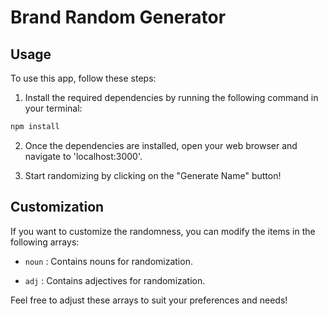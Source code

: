 # Brand Random Generator

## Usage

To use this app, follow these steps:

1. Install the required dependencies by running the following command in your terminal:

```bash
npm install
```

2. Once the dependencies are installed, open your web browser and navigate to 'localhost:3000'.

3. Start randomizing by clicking on the "Generate Name" button!

## Customization
If you want to customize the randomness, you can modify the items in the following arrays:

- `noun` : Contains nouns for randomization.

- `adj` : Contains adjectives for randomization.

Feel free to adjust these arrays to suit your preferences and needs!

